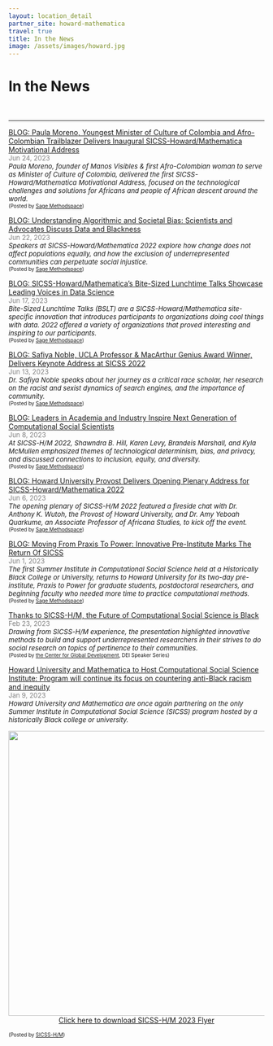 ```yaml
---
layout: location_detail
partner_site: howard-mathematica
travel: true
title: In the News
image: /assets/images/howard.jpg
---
```


<h1 class="display-4">In the News</h1>
<br />

---
<u>BLOG: Paula Moreno, Youngest Minister of Culture of Colombia and Afro-Colombian Trailblazer Delivers Inaugural SICSS-Howard/Mathematica Motivational Address</u>
<br><font color="grey"><font size="2">Jun 24, 2023</font></font> 
<br><i><font size = "2">Paula Moreno, founder of Manos Visibles & first Afro-Colombian woman to serve as Minister of Culture of Colombia, delivered the first SICSS-Howard/Mathematica Motivational Address, focused on the technological challenges and solutions for Africans and people of African descent around the world.</font></i>
<br><font size = "1">(Posted by <a href="https://www.methodspace.com/blog/paula-moreno-inaugural-sicss-howardmathematica-motivational-address">Sage Methodspace</a>)</font>

<u>BLOG: Understanding Algorithmic and Societal Bias: Scientists and Advocates Discuss Data and Blackness</u>
<br><font color="grey"><font size="2">Jun 22, 2023</font></font> 
<br><i><font size = "2">Speakers at SICSS-Howard/Mathematica 2022 explore how change does not affect populations equally, and how the exclusion of underrepresented communities can perpetuate social injustice.</font></i>
<br><font size = "1">(Posted by <a href="https://www.methodspace.com/blog/understanding-algorithmic-and-societal-bias-scientists-and-advocates-discuss-data-and-blackness">Sage Methodspace</a>)</font>

<u>BLOG: SICSS-Howard/Mathematica’s Bite-Sized Lunchtime Talks Showcase Leading Voices in Data Science</u>
<br><font color="grey"><font size="2">Jun 17, 2023</font></font> 
<br><i><font size = "2">Bite-Sized Lunchtime Talks (BSLT) are a SICSS-Howard/Mathematica site-specific innovation that introduces participants to organizations doing cool things with data. 2022 offered a variety of organizations that proved interesting and inspiring to our participants.</font></i>
<br><font size = "1">(Posted by <a href="https://www.methodspace.com/blog/esvjaki3mhjzbemnzhnkm0z5ncpajd">Sage Methodspace</a>)</font>

<u>BLOG: Safiya Noble, UCLA Professor & MacArthur Genius Award Winner, Delivers Keynote Address at SICSS 2022</u>
<br><font color="grey"><font size="2">Jun 13, 2023</font></font> 
<br><i><font size = "2">Dr. Safiya Noble speaks about her journey as a critical race scholar, her research on the racist and sexist dynamics of search engines, and the importance of community.</font></i>
<br><font size = "1">(Posted by <a href="https://www.methodspace.com/blog/safiya-noble-ucla-professor-and-macarthur-genius-award-winner-delivers-keynote-address-at-sicss-howardmathematica-2022">Sage Methodspace</a>)</font>

<u>BLOG: Leaders in Academia and Industry Inspire Next Generation of Computational Social Scientists</u>
<br><font color="grey"><font size="2">Jun 8, 2023</font></font> 
<br><i><font size = "2">At SICSS-H/M 2022, Shawndra B. Hill, Karen Levy, Brandeis Marshall, and Kyla McMullen emphasized themes of technological determinism, bias, and privacy, and discussed connections to inclusion, equity, and diversity.</font></i>
<br><font size = "1">(Posted by <a href="https://www.methodspace.com/blog/leaders-in-academia-and-industry-inspire-next-generation-of-computational-social-scientists">Sage Methodspace</a>)</font>

<u>BLOG: Howard University Provost Delivers Opening Plenary Address for SICSS-Howard/Mathematica 2022</u>
<br><font color="grey"><font size="2">Jun 6, 2023</font></font> 
<br><i><font size = "2">The opening plenary of SICSS-H/M 2022 featured a fireside chat with Dr. Anthony K. Wutoh, the Provost of Howard University, and Dr. Amy Yeboah Quarkume, an Associate Professor of Africana Studies, to kick off the event.</font></i>
<br><font size = "1">(Posted by <a href="https://www.methodspace.com/blog/howard-university-provost-delivers-opening-plenary-address-for-sicss-howardmathematica-2022">Sage Methodspace</a>)</font>

<u>BLOG: Moving From Praxis To Power: Innovative Pre-Institute Marks The Return Of SICSS</u>
<br><font color="grey"><font size="2">Jun 1, 2023</font></font> 
<br><i><font size = "2">The first Summer Institute in Computational Social Science held at a Historically Black College or University, returns to Howard University for its two-day pre-institute, Praxis to Power for graduate students, postdoctoral researchers, and beginning faculty who needed more time to practice computational methods.</font></i>
<br><font size = "1">(Posted by <a href="https://www.methodspace.com/blog/moving-from-praxis-to-power">Sage Methodspace</a>)</font>

<u>Thanks to SICSS-H/M, the Future of Computational Social Science is Black</u>
<br><font color="grey"><font size="2">Feb 23, 2023</font></font> 
<br><i><font size = "2">Drawing from SICSS-H/M experience, the presentation highlighted innovative methods to build and support underrepresented researchers in their strives to do social research on topics of pertinence to their communities.</font></i>
<br><font size = "1">(Posted by <a href="https://www.cgdev.org/"> the Center for Global Development</a>, DEI Speaker Series)</font>

<u>Howard University and Mathematica to Host Computational Social Science Institute: Program will continue its focus on countering anti-Black racism and inequity</u>
<br><font color="grey"><font size="2">Jan 9, 2023</font></font> 
<br><i><font size = "2">Howard University and Mathematica are once again partnering on the only Summer Institute in Computational Social Science (SICSS) program hosted by a historically Black college or university.</font></i>
<p align="center">
  <img width="560" src="/assets/images/SICSS_HOWARD_MATHEMATICA_FLYER_2023.png">
  <br><a href="https://github.com/compsocialscience/summer-institute/files/10376632/SICSS_HOWARD_MATHEMATICA_FLYER_2023.pdf" target="_blank" download>Click here to download SICSS-H/M 2023 Flyer</a>
</p>
<font size = "1">(Posted by <a href="https://twitter.com/sicss_howard">SICSS-H/M</a>)</font>
